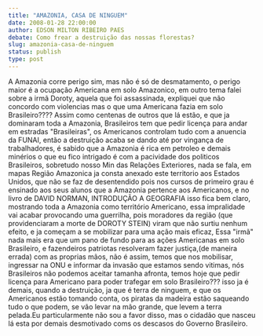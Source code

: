 ```yaml
---
title: "AMAZONIA, CASA DE NINGUEM"
date: 2008-01-28 22:00:00
author: EDSON MILTON RIBEIRO PAES
debate: Como frear a destruição das nossas florestas?
slug: amazonia-casa-de-ninguem
status: publish 
type: post
---
```


A Amazonia corre perigo sim, mas não é só de desmatamento, o perigo maior é a ocupação Americana em solo Amazonico, em outro tema falei sobre a irmã Doroty, aquela que foi assassinada, expliquei que não concordo com violencias mas o que uma Americana fazia em solo Brasileiro???? Assim como centenas de outros que lá estão, e que ja dominaram toda a Amazonia, Brasileiros tem que pedir licença para andar em estradas "Brasileiras", os Americanos controlam tudo com a anuencia da FUNAI, então a destruição acaba se dando até por vingança de trabalhadores, é sabido que a Amazonia é rica em petroleo e demais minérios o que eu fico intrigado é com a pacividade dos politicos Brasileiros, sobretudo nosso Min das Relações Exteriores, nada se fala, em mapas Região Amazonica ja consta anexado este territorio aos Estados Unidos, que não se faz de desentendido pois nos cursos de primeiro grau é ensinado aos seus alunos que a Amazonia pertence aos Americanos, e no livro de DAVID NORMAN, INTRODUÇÃO A GEOGRAFIA isso fica bem claro, mostrando toda a Amazonia como território Americano, essa impralidade vai acabar provocando uma guerrilha, pois moradores da região (que providenciaram a morte de DOROTY STEIN) viram que não surtiu nenhum efeito, e ja começam a se mobilizar para uma ação mais eficaz, Essa "irmã" nada mais era que um pano de fundo para as ações Americanas em solo Brasileiro, e fazendeiros patriotas resolveram fazer justiça,(de maneira errada) com as proprias mãos, não é assim, temos que nos mobilisar, ingressar na ONU e informar da invasão que estamos sendo vitimas, nós Brasileiros não podemos aceitar tamanha afronta, temos hoje que pedir licença para Americano para poder trafegar em solo Brasileiro??? isso ja é demais, quando a destruição, ja que é terra de ninguem, e que os Americanos estão tomando conta, os piratas da madeira estão saqueando tudo o que podem, se vão levar na mão grande, que levem a terra pelada.Eu particularmente não sou a favor disso, mas o cidadão que nasceu lá esta por demais desmotivado coms os descasos do Governo Brasileiro.
